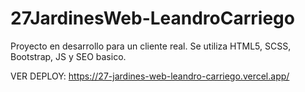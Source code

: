 # 27JardinesWeb-LeandroCarriego
Proyecto en desarrollo para un cliente real. Se utiliza HTML5, SCSS, Bootstrap, JS y SEO basico. 

VER DEPLOY: https://27-jardines-web-leandro-carriego.vercel.app/
